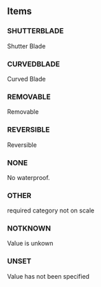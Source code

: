 

<!-- end of short definition -->
## Items

### SHUTTERBLADE
Shutter Blade

### CURVEDBLADE
Curved Blade

### REMOVABLE
Removable

### REVERSIBLE
Reversible

### NONE
No waterproof.

### OTHER
required category not on scale

### NOTKNOWN
Value is unkown

### UNSET
Value has not been specified
